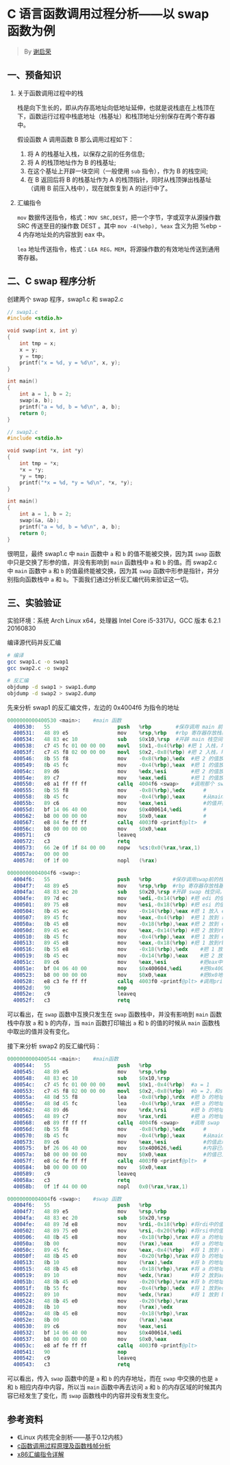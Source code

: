# C 语言函数调用过程分析——以 swap 函数为例

>By [谢启荣](mailto:xieqr16@lzu.edu.cn)

## 一、预备知识

1. 关于函数调用过程中的栈

	栈是向下生长的，即从内存高地址向低地址延伸，也就是说栈底在上栈顶在下，函数运行过程中栈底地址（栈基址）和栈顶地址分别保存在两个寄存器中。

	假设函数 A 调用函数 B 那么调用过程如下：

	1. 将 A 的栈基址入栈，以保存之前的任务信息;
	2. 将 A 的栈顶地址作为 B 的栈基址;
	3. 在这个基址上开辟一块空间（一般使用 `sub` 指令），作为 B 的栈空间;
	4. 在 B 返回后将 B 的栈基址作为 A 的栈顶指针，同时从栈顶弹出栈基址（调用 B 前压入栈中），现在就恢复到 A 的运行中了。

2. 汇编指令
	
	`mov` 数据传送指令，格式：`MOV SRC,DEST`，把一个字节，字或双字从源操作数 SRC 传送至目的操作数 DEST 。其中 `mov -4(%ebp), %eax` 含义为把 %ebp - 4 内存地址处的内容放到 eax 中。

	`lea` 地址传送指令，格式：`LEA REG，MEM`，将源操作数的有效地址传送到通用寄存器。

## 二、C swap 程序分析

创建两个 swap 程序，swap1.c 和 swap2.c
```c
// swap1.c
#include <stdio.h>

void swap(int x, int y) 
{
	int tmp = x;
	x = y;
	y = tmp;
	printf("x = %d, y = %d\n", x, y);
}

int main()
{
	int a = 1, b = 2;
	swap(a, b);
	printf("a = %d, b = %d\n", a, b);
	return 0;
} 
```
```c
// swap2.c
#include <stdio.h>

void swap(int *x, int *y) 
{
	int tmp = *x;
	*x = *y;
	*y = tmp;
	printf("*x = %d, *y = %d\n", *x, *y);
}

int main()
{
	int a = 1, b = 2;
	swap(&a, &b);
	printf("a = %d, b = %d\n", a, b);
	return 0;
} 
```
很明显，最终 swap1.c 中 `main` 函数中 `a` 和 `b` 的值不能被交换，因为其 `swap` 函数中只是交换了形参的值，并没有影响到 `main` 函数栈中 `a` 和 `b` 的值。而 swap2.c 中 `main` 函数中 `a` 和 `b` 的值最终能被交换，因为其 `swap` 函数中形参是指针，并分别指向函数栈中 `a` 和 `b`。下面我们通过分析反汇编代码来验证这一切。

## 三、实验验证

实验环境：系统 Arch Linux x64，处理器 Intel Core i5-3317U，GCC 版本 6.2.1 20160830

编译源代码并反汇编

```bash
# 编译
gcc swap1.c -o swap1
gcc swap2.c -o swap2

# 反汇编
objdump -d swap1 > swap1.dump
objdump -d swap2 > swap2.dump
```

先来分析 swap1 的反汇编文件，左边的 0x4004f6 为指令的地址

```S
0000000000400530 <main>: 	#main 函数
  400530:	55                   	push   %rbp        #保存调用 main 前的栈基址，设置 main 的栈基址
  400531:	48 89 e5             	mov    %rsp,%rbp   #rbp 寄存器存放栈基址，rsp 存放栈顶指针
  400534:	48 83 ec 10          	sub    $0x10,%rsp  #开辟 main 栈空间，大小为 0x10 个字节，即 16 字节
  400538:	c7 45 fc 01 00 00 00 	movl   $0x1,-0x4(%rbp) #把 1 入栈，地址为 rbp 向下偏移 4 个字节，即 a=1
  40053f:	c7 45 f8 02 00 00 00 	movl   $0x2,-0x8(%rbp) #把 2 入栈，地址为 rbp 向下便宜 8 个字节，即 b=2
  400546:	8b 55 f8             	mov    -0x8(%rbp),%edx 	#把 2 的值放在 edx 寄存器中
  400549:	8b 45 fc             	mov    -0x4(%rbp),%eax 	#把 1 的值放在 eax 寄存器中
  40054c:	89 d6                	mov    %edx,%esi 		#把 2 的值放到 esi 中
  40054e:	89 c7                	mov    %eax,%edi 		#把 1 的值放到 edi 中
  400550:	e8 a1 ff ff ff       	callq  4004f6 <swap>    #调用那个 swap 函数
  400555:	8b 55 f8             	mov    -0x8(%rbp),%edx 		#
  400558:	8b 45 fc             	mov    -0x4(%rbp),%eax 		#从main函数栈中提取a 和 b
  40055b:	89 c6                	mov    %eax,%esi	   		#的值并打印输出
  40055d:	bf 14 06 40 00       	mov    $0x400614,%edi		#
  400562:	b8 00 00 00 00       	mov    $0x0,%eax			#
  400567:	e8 84 fe ff ff       	callq  4003f0 <printf@plt>	#
  40056c:	b8 00 00 00 00       	mov    $0x0,%eax
  400571:	c9                   	leaveq 
  400572:	c3                   	retq   
  400573:	66 2e 0f 1f 84 00 00 	nopw   %cs:0x0(%rax,%rax,1)
  40057a:	00 00 00 
  40057d:	0f 1f 00             	nopl   (%rax)
```

```S
00000000004004f6 <swap>:
  4004f6:	55                   	push   %rbp		  #保存调用swap前的栈基址，设置swap的栈基址
  4004f7:	48 89 e5             	mov    %rsp,%rbp  #rbp 寄存器存放栈基址，rsp 存放栈顶指针
  4004fa:	48 83 ec 20          	sub    $0x20,%rsp #开辟 swap 栈空间，大小为 0x20 个字节，即 32 字节
  4004fe:	89 7d ec             	mov    %edi,-0x14(%rbp)	#把 edi 的值（1）放到 rbp 向下偏移 20 字节处
  400501:	89 75 e8             	mov    %esi,-0x18(%rbp) #把 esi 的值（2）放到 rbp 向下偏移 24 字节处
  400504:	8b 45 ec             	mov    -0x14(%rbp),%eax #把 1 放入 eax
  400507:	89 45 fc             	mov    %eax,-0x4(%rbp)  #把 1 放到 rbp 向下4个字节处，即 tmp=x
  40050a:	8b 45 e8             	mov    -0x18(%rbp),%eax #把 2 放到 eax 中
  40050d:	89 45 ec             	mov    %eax,-0x14(%rbp) #把 2 放到rbp向下偏移 20字节处，即 x=y
  400510:	8b 45 fc             	mov    -0x4(%rbp),%eax  #把 1 放到 eax 中
  400513:	89 45 e8             	mov    %eax,-0x18(%rbp) #把 1 放到rbp向下24字节处，即y=tmp
  400516:	8b 55 e8             	mov    -0x18(%rbp),%edx    #把 1 放到edx中
  400519:	8b 45 ec             	mov    -0x14(%rbp),%eax    #把 2 放到eax中
  40051c:	89 c6                	mov    %eax,%esi 		   #把eax中的值（2）放到esi
  40051e:	bf 04 06 40 00       	mov    $0x400604,%edi      #把0x400604地址的值放到edi
  400523:	b8 00 00 00 00       	mov    $0x0,%eax		   #把0x0地址的值放到eax中
  400528:	e8 c3 fe ff ff       	callq  4003f0 <printf@plt> #调用printf
  40052d:	90                   	nop
  40052e:	c9                   	leaveq 
  40052f:	c3                   	retq
```
可以看出，在 `swap` 函数中互换只发生在 `swap` 函数栈中，并没有影响到 `main` 函数栈中存放 `a` 和 `b` 的内存，当 `main` 函数打印输出 `a` 和 `b` 的值的时候从 `main` 函数栈中取出的值并没有变化。

接下来分析 swap2 的反汇编代码：

```S
0000000000400544 <main>: 	#main函数
  400544:	55                   	push   %rbp
  400545:	48 89 e5             	mov    %rsp,%rbp
  400548:	48 83 ec 10          	sub    $0x10,%rsp
  40054c:	c7 45 fc 01 00 00 00 	movl   $0x1,-0x4(%rbp) 	#a = 1
  400553:	c7 45 f8 02 00 00 00 	movl   $0x2,-0x8(%rbp) 	#b = 2，和swap1中一样
  40055a:	48 8d 55 f8          	lea    -0x8(%rbp),%rdx 	#把 b 的地址放到rdx中
  40055e:	48 8d 45 fc          	lea    -0x4(%rbp),%rax 	#把 a 的地址放到rax中
  400562:	48 89 d6             	mov    %rdx,%rsi 		#把 b 的地址放到rsi中
  400565:	48 89 c7             	mov    %rax,%rdi 		#把 a 的地址放到rdi中
  400568:	e8 89 ff ff ff       	callq  4004f6 <swap> 	#调用 swap
  40056d:	8b 55 f8             	mov    -0x8(%rbp),%edx  	#
  400570:	8b 45 fc             	mov    -0x4(%rbp),%eax  	#从main函数栈中获取 a，b 
  400573:	89 c6                	mov    %eax,%esi			#的值此时内存中相应区域的
  400575:	bf 26 06 40 00       	mov    $0x400626,%edi		#内容已经发生变化，a 和 b
  40057a:	b8 00 00 00 00       	mov    $0x0,%eax			#的值已互换
  40057f:	e8 6c fe ff ff       	callq  4003f0 <printf@plt>	#
  400584:	b8 00 00 00 00       	mov    $0x0,%eax
  400589:	c9                   	leaveq 
  40058a:	c3                   	retq   
  40058b:	0f 1f 44 00 00       	nopl   0x0(%rax,%rax,1)
```

```S
00000000004004f6 <swap>:	#swap 函数
  4004f6:	55                   	push   %rbp
  4004f7:	48 89 e5             	mov    %rsp,%rbp
  4004fa:	48 83 ec 20          	sub    $0x20,%rsp 
  4004fe:	48 89 7d e8          	mov    %rdi,-0x18(%rbp) #将rdi中的值（即 a 的地址）放到rbp向下24字节处
  400502:	48 89 75 e0          	mov    %rsi,-0x20(%rbp) #将rsi中的值（即 b 的地址）放到rbp向下32字节处
  400506:	48 8b 45 e8          	mov    -0x18(%rbp),%rax #将 a 的地址放到 rax
  40050a:	8b 00                	mov    (%rax),%eax		#将 a 的地址所指向内存的内容（即a的值1）放到eax
  40050c:	89 45 fc             	mov    %eax,-0x4(%rbp)	#将 1 放到 rbp 向下偏移4个字节处
  40050f:	48 8b 45 e0          	mov    -0x20(%rbp),%rax	#将 b 的地址放到rax
  400513:	8b 10                	mov    (%rax),%edx		#将 b 的地址所指向内存的内容（即b的值2）放到edx
  400515:	48 8b 45 e8          	mov    -0x18(%rbp),%rax	#将 a 的地址放到rax
  400519:	89 10                	mov    %edx,(%rax)		#将 2 放到a的地址指向的内存区域
  40051b:	48 8b 45 e0          	mov    -0x20(%rbp),%rax	#将 b 的地址放到rax
  40051f:	8b 55 fc             	mov    -0x4(%rbp),%edx	#将 1 放到edx
  400522:	89 10                	mov    %edx,(%rax)		#将 1 放到 b 的地址指向的内存区域
  400524:	48 8b 45 e0          	mov    -0x20(%rbp),%rax	
  400528:	8b 10                	mov    (%rax),%edx		
  40052a:	48 8b 45 e8          	mov    -0x18(%rbp),%rax	
  40052e:	8b 00                	mov    (%rax),%eax 		
  400530:	89 c6                	mov    %eax,%esi
  400532:	bf 14 06 40 00       	mov    $0x400614,%edi
  400537:	b8 00 00 00 00       	mov    $0x0,%eax
  40053c:	e8 af fe ff ff       	callq  4003f0 <printf@plt>
  400541:	90                   	nop
  400542:	c9                   	leaveq 
  400543:	c3                   	retq   
```

可以看出，传入 `swap` 函数中的是 `a` 和 `b` 的内存地址，而在 `swap` 中交换的也是 `a` 和 `b` 相应内存中内容，所以当 `main` 函数中再去访问 `a` 和 `b` 的内存区域的时候其内容已经发生了变化，而 `swap` 函数栈中的内容并没有发生变化。

## 参考资料

- 《Linux 内核完全剖析——基于0.12内核》
- [c函数调用过程原理及函数栈帧分析](http://blog.csdn.net/zsy2020314/article/details/9429707)
- [x86汇编指令详解](http://blog.csdn.net/bekilledlzy/article/details/1765802)